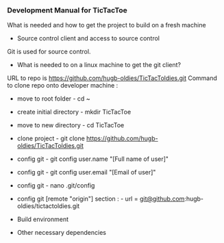 ### Development Manual for TicTacToe

What is needed and how to get the project to build on a fresh machine

- Source control client and access to source control

Git is used for source control.
 - What is needed to on a linux machine to get the git client?

URL to repo is <https://github.com/hugb-oldies/TicTacToldies.git>
Command to clone repo onto developer machine :
 - move to root folder      - cd ~
 - create initial directory - mkdir TicTacToe
 - move to new directory    - cd TicTacToe
 - clone project            - git clone <https://github.com/hugb-oldies/TicTacToldies.git>
 - config git               - git config user.name "[Full name of user]"
 - config git               - git config user.email "[Email of user]"
 - config git               - nano .git/config
 - config git [remote "origin"] section :
                            - url = git@github.com:hugb-oldies/tictactoldies.git


- Build environment

- Other necessary dependencies

